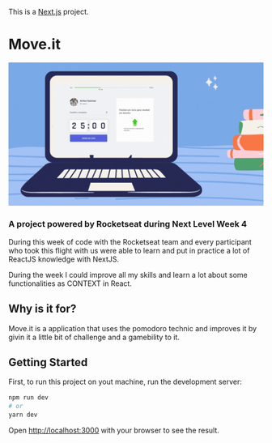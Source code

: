 This is a [Next.js](https://nextjs.org/) project.

# Move.it 

![Interface of the project.](https://github.com/arthurgusma/move-it-NLW4/blob/main/git_content/next-env.d.gif)

### A project powered by Rocketseat during Next Level Week 4

During this week of code with the Rocketseat team and every participant who took this flight with us were able to learn and put in practice a lot of ReactJS knowledge with NextJS.

During the week I could improve all my skills and learn a lot about some functionalities as CONTEXT in React.

## Why is it for? 

Move.it is a application that uses the pomodoro technic and improves it by givin it a little bit of challenge and a gamebility to it.

## Getting Started

First, to run this project on yout machine, run the development server:

```bash
npm run dev
# or
yarn dev
```

Open [http://localhost:3000](http://localhost:3000) with your browser to see the result.